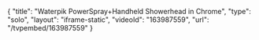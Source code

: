 {
    "title": "Waterpik PowerSpray+Handheld Showerhead in Chrome",
    "type": "solo",
    "layout": "iframe-static",
    "videoId": "163987559",
    "url": "\/tvpembed\/163987559"
}